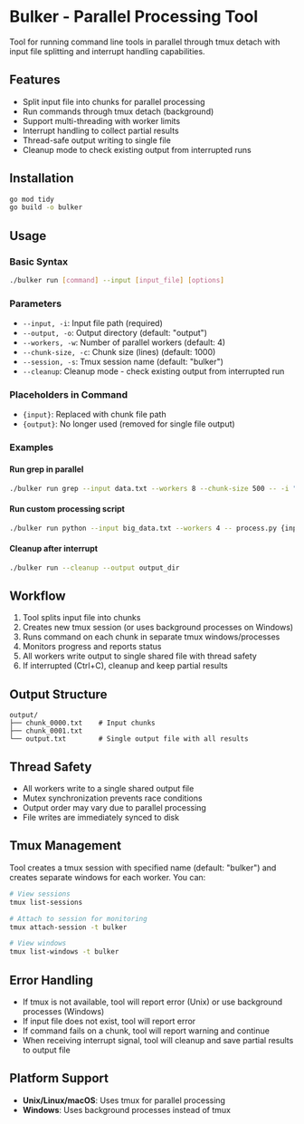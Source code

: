 # Bulker - Parallel Processing Tool

Tool for running command line tools in parallel through tmux detach with input file splitting and interrupt handling capabilities.

## Features

- Split input file into chunks for parallel processing
- Run commands through tmux detach (background)
- Support multi-threading with worker limits
- Interrupt handling to collect partial results
- Thread-safe output writing to single file
- Cleanup mode to check existing output from interrupted runs

## Installation

```bash
go mod tidy
go build -o bulker
```

## Usage

### Basic Syntax

```bash
./bulker run [command] --input [input_file] [options]
```

### Parameters

- `--input, -i`: Input file path (required)
- `--output, -o`: Output directory (default: "output")
- `--workers, -w`: Number of parallel workers (default: 4)
- `--chunk-size, -c`: Chunk size (lines) (default: 1000)
- `--session, -s`: Tmux session name (default: "bulker")
- `--cleanup`: Cleanup mode - check existing output from interrupted run

### Placeholders in Command

- `{input}`: Replaced with chunk file path
- `{output}`: No longer used (removed for single file output)

### Examples

#### Run grep in parallel

```bash
./bulker run grep --input data.txt --workers 8 --chunk-size 500 -- -i "pattern" {input}
```

#### Run custom processing script

```bash
./bulker run python --input big_data.txt --workers 4 -- process.py {input}
```

#### Cleanup after interrupt

```bash
./bulker run --cleanup --output output_dir
```

## Workflow

1. Tool splits input file into chunks
2. Creates new tmux session (or uses background processes on Windows)
3. Runs command on each chunk in separate tmux windows/processes
4. Monitors progress and reports status
5. All workers write output to single shared file with thread safety
6. If interrupted (Ctrl+C), cleanup and keep partial results

## Output Structure

```
output/
├── chunk_0000.txt    # Input chunks
├── chunk_0001.txt
└── output.txt        # Single output file with all results
```

## Thread Safety

- All workers write to a single shared output file
- Mutex synchronization prevents race conditions
- Output order may vary due to parallel processing
- File writes are immediately synced to disk

## Tmux Management

Tool creates a tmux session with specified name (default: "bulker") and creates separate windows for each worker. You can:

```bash
# View sessions
tmux list-sessions

# Attach to session for monitoring
tmux attach-session -t bulker

# View windows
tmux list-windows -t bulker
```

## Error Handling

- If tmux is not available, tool will report error (Unix) or use background processes (Windows)
- If input file does not exist, tool will report error
- If command fails on a chunk, tool will report warning and continue
- When receiving interrupt signal, tool will cleanup and save partial results to output file

## Platform Support

- **Unix/Linux/macOS**: Uses tmux for parallel processing
- **Windows**: Uses background processes instead of tmux 